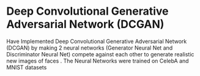 # Deep Convolutional Generative Adversarial Network (DCGAN)

Have Implemented Deep Convolutional Generative Adversarial Network (DCGAN) by making 2 neural networks (Generator Neural Net and Discriminator Neural Net) compete against each other to generate realistic new images of faces . The Neural Networks were trained on CelebA and MNIST datasets 
